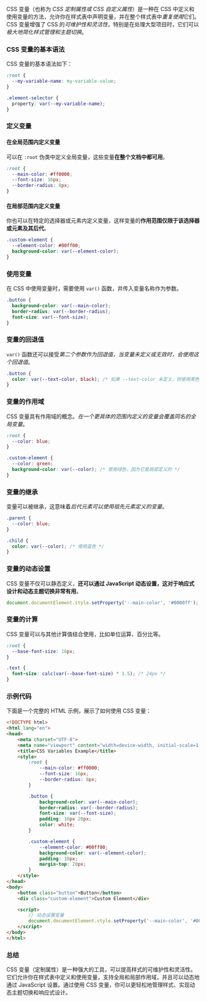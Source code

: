 CSS 变量（也称为 *CSS 定制属性或 CSS 自定义属性*）是一种在 CSS 中定义和使用变量的方法，允许你在样式表中声明变量，并在整个样式表中*重复使用*它们。CSS 变量增强了 CSS 的*可维护性和灵活性*，特别是在处理大型项目时，它们可以*极大地简化样式管理和主题切换*。

### CSS 变量的基本语法

CSS 变量的基本语法如下：

```css
:root {
  --my-variable-name: my-variable-value;
}

.element-selector {
  property: var(--my-variable-name);
}
```

### 定义变量

#### 在全局范围内定义变量

可以在 `:root` 伪类中定义全局变量，这些变量**在整个文档中都可用**。

```css
:root {
  --main-color: #ff0000;
  --font-size: 16px;
  --border-radius: 8px;
}
```

#### 在局部范围内定义变量

你也可以在特定的选择器或元素内定义变量，这样变量的**作用范围仅限于该选择器或元素及其后代**。

```css
.custom-element {
  --element-color: #00ff00;
  background-color: var(--element-color);
}
```

### 使用变量

在 CSS 中使用变量时，需要使用 `var()` 函数，并传入变量名称作为参数。

```css
.button {
  background-color: var(--main-color);
  border-radius: var(--border-radius);
  font-size: var(--font-size);
}
```

### 变量的回退值

`var()` 函数还可以接受*第二个参数作为回退值，当变量未定义或无效时，会使用这个回退值*。

```css
.button {
  color: var(--text-color, black); /* 如果 --text-color 未定义，则使用黑色 */
}
```

### 变量的作用域

CSS 变量具有作用域的概念。*在一个更具体的范围内定义的变量会覆盖同名的全局变量*。

```css
:root {
  --color: blue;
}

.custom-element {
  --color: green;
  background-color: var(--color); /* 使用绿色，因为它是局部定义的 */
}
```

### 变量的继承

变量可以被继承，这意味着*后代元素可以使用祖先元素定义的变量*。

```css
.parent {
  --color: blue;
}

.child {
  color: var(--color); /* 使用蓝色 */
}
```

### 变量的动态设置

CSS 变量不仅可以静态定义，**还可以通过 JavaScript 动态设置，这对于响应式设计和动态主题切换非常有用**。

```javascript
document.documentElement.style.setProperty('--main-color', '#0000ff');
```

### 变量的计算

CSS 变量可以与其他计算值结合使用，比如单位运算、百分比等。

```css
:root {
  --base-font-size: 16px;
}

.text {
  font-size: calc(var(--base-font-size) * 1.5); /* 24px */
}
```

### 示例代码

下面是一个完整的 HTML 示例，展示了如何使用 CSS 变量：

```html
<!DOCTYPE html>
<html lang="en">
<head>
    <meta charset="UTF-8">
    <meta name="viewport" content="width=device-width, initial-scale=1.0">
    <title>CSS Variables Example</title>
    <style>
        :root {
            --main-color: #ff0000;
            --font-size: 16px;
            --border-radius: 8px;
        }

        .button {
            background-color: var(--main-color);
            border-radius: var(--border-radius);
            font-size: var(--font-size);
            padding: 10px 20px;
            color: white;
        }

        .custom-element {
            --element-color: #00ff00;
            background-color: var(--element-color);
            padding: 10px;
            margin-top: 20px;
        }
    </style>
</head>
<body>
    <button class="button">Button</button>
    <div class="custom-element">Custom Element</div>

    <script>
        // 动态设置变量
        document.documentElement.style.setProperty('--main-color', '#0000ff');
    </script>
</body>
</html>
```

### 总结

CSS 变量（定制属性）是一种强大的工具，可以提高样式的可维护性和灵活性。它们允许你在样式表中定义和使用变量，支持全局和局部作用域，并且可以动态地通过 JavaScript 设置。通过使用 CSS 变量，你可以更轻松地管理样式、实现动态主题切换和响应式设计。
